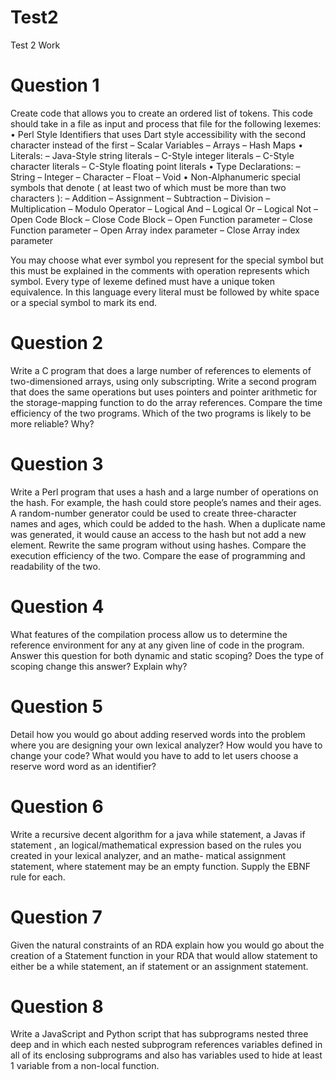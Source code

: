 # Test2
Test 2 Work

# Question 1
Create code that allows you to create an ordered list of tokens. This code should take in a file as input and process that file for the following lexemes:
• Perl Style Identifiers that uses Dart style accessibility with the second character instead of the first – Scalar Variables
– Arrays
– Hash Maps
• Literals:
– Java-Style string literals
– C-Style integer literals
– C-Style character literals
– C-Style floating point literals
• Type Declarations: – String
– Integer
– Character – Float
– Void
• Non-Alphanumeric special symbols that denote ( at least two of which must be more than two characters ):
– Addition
– Assignment
– Subtraction
– Division
– Multiplication
– Modulo Operator
– Logical And
– Logical Or
– Logical Not
– Open Code Block
– Close Code Block
– Open Function parameter
– Close Function parameter
– Open Array index parameter – Close Array index parameter

You may choose what ever symbol you represent for the special symbol but this must be explained in the comments with operation represents which symbol. Every type of lexeme defined must have a unique token equivalence. In this language every literal must be followed by white space or a special symbol to mark its end.

# Question 2
Write a C program that does a large number of references to elements of two-dimensioned arrays, using only subscripting. Write a second program that does the same operations but uses pointers and pointer arithmetic for the storage-mapping function to do the array references. Compare the time efficiency of the two programs. Which of the two programs is likely to be more reliable? Why?

# Question 3
Write a Perl program that uses a hash and a large number of operations on the hash. For example, the hash could store people’s names and their ages. A random-number generator could be used to create three-character names and ages, which could be added to the hash. When a duplicate name was generated, it would cause an access to the hash but not add a new element. Rewrite the same program without using hashes. Compare the execution efficiency of the two. Compare the ease of programming and readability of the two.

# Question 4
What features of the compilation process allow us to determine the reference environment for any at any given line of code in the program. Answer this question for both dynamic and static scoping? Does the type of scoping change this answer? Explain why?


# Question 5
Detail how you would go about adding reserved words into the problem where you are designing your own lexical analyzer? How would you have to change your code? What would you have to add to let users choose a reserve word word as an identifier?


# Question 6
Write a recursive decent algorithm for a java while statement, a Javas if statement , an logical/mathematical expression based on the rules you created in your lexical analyzer, and an mathe- matical assignment statement, where statement may be an empty function. Supply the EBNF rule for each.

# Question 7
Given the natural constraints of an RDA explain how you would go about the creation of a Statement function in your RDA that would allow statement to either be a while statement, an if statement or an assignment statement.

# Question 8
Write a JavaScript and Python script that has subprograms nested three deep and in which each nested subprogram references variables defined in all of its enclosing subprograms and also has variables used to hide at least 1 variable from a non-local function.

